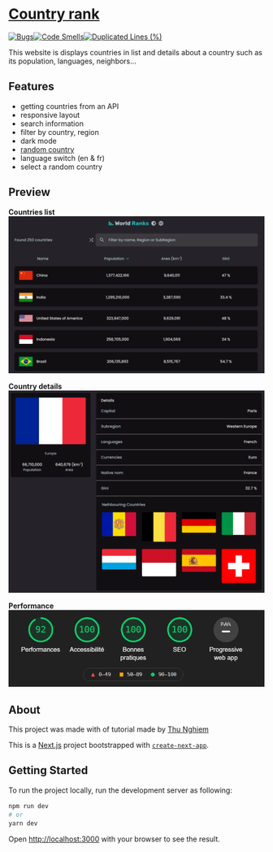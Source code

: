 # [Country rank](https://country-rank.bastiendmt.vercel.app/)

[![Bugs](https://sonarcloud.io/api/project_badges/measure?project=bastiendmt_country-rank&metric=bugs)](https://sonarcloud.io/summary/new_code?id=bastiendmt_country-rank)[![Code Smells](https://sonarcloud.io/api/project_badges/measure?project=bastiendmt_country-rank&metric=code_smells)](https://sonarcloud.io/summary/new_code?id=bastiendmt_country-rank)[![Duplicated Lines (%)](https://sonarcloud.io/api/project_badges/measure?project=bastiendmt_country-rank&metric=duplicated_lines_density)](https://sonarcloud.io/summary/new_code?id=bastiendmt_country-rank)

This website is displays countries in list and details about a country such as its population, languages, neighbors...

## Features

- getting countries from an API
- responsive layout
- search information
- filter by country, region
- dark mode
- [random country](https://country-rank.bastiendmt.vercel.app/country/random)
- language switch (en & fr)
- select a random country

## Preview

**Countries list**
![Countries list](/preview/list.png)

**Country details**
![Country detail](/preview/country-info.png)

**Performance**
![Performance](/preview/performances.png)

## About

This project was made with of tutorial made by [Thu Nghiem](https://github.com/nghiemthu)

This is a [Next.js](https://nextjs.org/) project bootstrapped with [`create-next-app`](https://github.com/vercel/next.js/tree/canary/packages/create-next-app).

## Getting Started

To run the project locally, run the development server as following:

```bash
npm run dev
# or
yarn dev
```

Open [http://localhost:3000](http://localhost:3000) with your browser to see the result.
